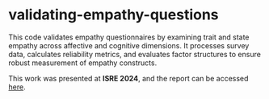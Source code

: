 # validating-empathy-questions
This code validates empathy questionnaires by examining trait and state empathy across affective and cognitive dimensions. It processes survey data, calculates reliability metrics, and evaluates factor structures to ensure robust measurement of empathy constructs.

This work was presented at **ISRE 2024**, and the report can be accessed [here](https://osf.io/fjaux).

